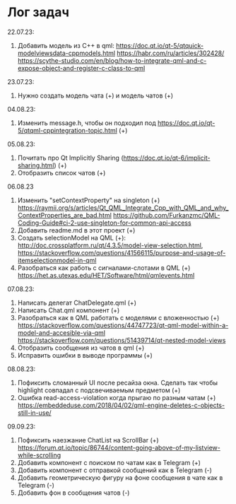 # Лог задач

22.07.23:
1. Добавить модель из C++ в qml:
https://doc.qt.io/qt-5/qtquick-modelviewsdata-cppmodels.html
https://habr.com/ru/articles/302428/
https://scythe-studio.com/en/blog/how-to-integrate-qml-and-c-expose-object-and-register-c-class-to-qml


23.07.23:
1. Нужно создать модель чата (+) и модель чатов (+)

04.08.23:
1. Изменить message.h, чтобы он подходил под https://doc.qt.io/qt-5/qtqml-cppintegration-topic.html (+)

05.08.23:
1. Почитать про Qt Implicitly Sharing (https://doc.qt.io/qt-6/implicit-sharing.html) (+)
2. Отобразить список чатов (+)


06.08.23
1. Изменить "setContextProperty" на singleton (+)
https://raymii.org/s/articles/Qt_QML_Integrate_Cpp_with_QML_and_why_ContextProperties_are_bad.html
https://github.com/Furkanzmc/QML-Coding-Guide#ci-2-use-singleton-for-common-api-access
2. Добавить readme.md в этот проект (+)
3. Создать selectionModel на QML (+):
 http://doc.crossplatform.ru/qt/4.3.5/model-view-selection.html, https://stackoverflow.com/questions/41566115/purpose-and-usage-of-itemselectionmodel-in-qml 
4. Разобраться как работь с сигналами-слотами в QML (+)
https://het.as.utexas.edu/HET/Software/html/qmlevents.html


07.08.23:
1. Написать делегат ChatDelegate.qml (+)
2. Написать Chat.qml компонент (+)
3. Разобраться как в QML работать с моделями с вложенностью (+)
https://stackoverflow.com/questions/44747723/qt-qml-model-within-a-model-and-accesible-via-qml
https://stackoverflow.com/questions/51439714/qt-nested-model-views
4. Отобразить сообщения из чатов в qml (+)
5. Исправить ошибки в выводе программы (+)

08.08.23:
1. Пофиксить сломанный UI после ресайза окна. Сделать так чтобы highlight совпадал с подсвечиваемым предметом (+)
2. Ошибка read-access-violation когда прыгаю по разным чатам (+)
https://embeddeduse.com/2018/04/02/qml-engine-deletes-c-objects-still-in-use/

09.09.23:
1. Пофиксить наезжание ChatList на ScrollBar (+)
https://forum.qt.io/topic/86744/content-going-above-of-my-listview-while-scrolling
2. Добавить компонент с поиском по чатам как в Telegram (+)
3. Добавить компонент с отправкой сообщений как в Telegram (-)
4. Добавить геометрическую фигуру на фоне сообщения в чате как в Telegram (-)
5. Добавить фон в сообщения чатов (-)

